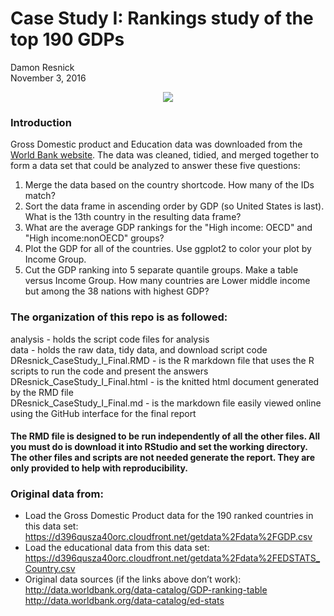 # Case Study I: Rankings study of the top 190 GDPs
Damon Resnick  
November  3, 2016  

<p align = "center">
<img src = "/logo-wb-header-en.svg">
</p>

### Introduction
Gross Domestic product and Education data was downloaded from the [World Bank website](http://www.worldbank.org/). The data was cleaned, tidied, and merged together to form a data set that could be analyzed to answer these five questions:  

1)  Merge the data based on the country shortcode. How many of the IDs match?     
2)  Sort the data frame in ascending order by GDP (so United States is last). What is the 13th country in the resulting data frame?  
3)  What are the average GDP rankings for the "High income: OECD" and "High income:nonOECD" groups?  
4)  Plot the GDP for all of the countries. Use ggplot2 to color your plot by Income Group.  
5)  Cut the GDP ranking into 5 separate quantile groups. Make a table versus Income Group. How many countries are Lower middle income but among the 38 nations with highest GDP?   

### The organization of this repo is as followed:  
analysis - holds the script code files for analysis    
data - holds the raw data, tidy data, and download script code  
DResnick_CaseStudy_I_Final.RMD - is the R markdown file that uses the R scripts to run the code and present the answers  
DResnick_CaseStudy_I_Final.html - is the knitted html document generated by the RMD file  
DResnick_CaseStudy_I_Final.md - is the markdown file easily viewed online using the GitHub interface for the final report  

#### The RMD file is designed to be run independently  of all the other files. All you must do is download it into RStudio and set the working directory.  The other files and scripts are not needed generate the report.  They are only provided to help with reproducibility.

### Original data from:
- Load the Gross Domestic Product data for the 190 ranked countries in this data set:
  https://d396qusza40orc.cloudfront.net/getdata%2Fdata%2FGDP.csv
- Load the educational data from this data set:
  https://d396qusza40orc.cloudfront.net/getdata%2Fdata%2FEDSTATS_Country.csv
- Original data sources (if the links above don’t work):
  http://data.worldbank.org/data-catalog/GDP-ranking-table
  http://data.worldbank.org/data-catalog/ed-stats

